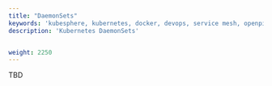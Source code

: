 ```yaml
---
title: "DaemonSets"
keywords: 'kubesphere, kubernetes, docker, devops, service mesh, openpitrix'
description: 'Kubernetes DaemonSets'


weight: 2250
---
```


TBD
